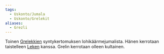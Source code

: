 ```yaml
---
tags:
  - Uskonto/Jumala
  - Uskonto/Grelekit
aliases:
  - Grezli
---
```

Toinen [Grelekkien](Grelekit.md) syntykertomuksen lohikäärmejumalista. Hänen kerrotaan taistelleen [Leken](Leke.md) kanssa. Grelin kerrotaan olleen kultainen.